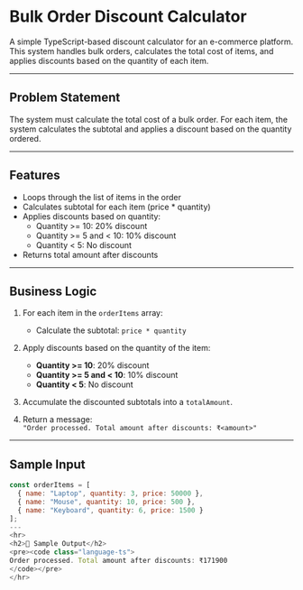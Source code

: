 # Bulk Order Discount Calculator

A simple TypeScript-based discount calculator for an e-commerce platform. This system handles bulk orders, calculates the total cost of items, and applies discounts based on the quantity of each item.

---

## Problem Statement

The system must calculate the total cost of a bulk order. For each item, the system calculates the subtotal and applies a discount based on the quantity ordered.

---

## Features

- Loops through the list of items in the order
- Calculates subtotal for each item (price * quantity)
- Applies discounts based on quantity:
  - Quantity >= 10: 20% discount
  - Quantity >= 5 and < 10: 10% discount
  - Quantity < 5: No discount
- Returns total amount after discounts

---

## Business Logic

1. For each item in the `orderItems` array:
   - Calculate the subtotal: `price * quantity`
   
2. Apply discounts based on the quantity of the item:
   - **Quantity >= 10**: 20% discount  
   - **Quantity >= 5 and < 10**: 10% discount  
   - **Quantity < 5**: No discount  

3. Accumulate the discounted subtotals into a `totalAmount`.

4. Return a message:  
   `"Order processed. Total amount after discounts: ₹<amount>"`

---

## Sample Input

```js
const orderItems = [
  { name: "Laptop", quantity: 3, price: 50000 },
  { name: "Mouse", quantity: 10, price: 500 },
  { name: "Keyboard", quantity: 6, price: 1500 }
];
---
<hr>
<h2>🧾 Sample Output</h2>
<pre><code class="language-ts">
Order processed. Total amount after discounts: ₹171900
</code></pre>
</hr>



